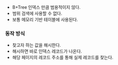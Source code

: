 - B+Tree 인덱스 만큼 범용적이지 않다.
- 범위 검색에 사용할 수 없다.
- 보통 메모리 기반 테이블에 사용된다.
### 동작 방식
- 찾고자 하는 값을 해시한다.
- 해시하면 바로 인덱스 레코드가 나온다.
- 해당 페이지의 레코드 주소를 통해 실제 레코드를 찾는다.